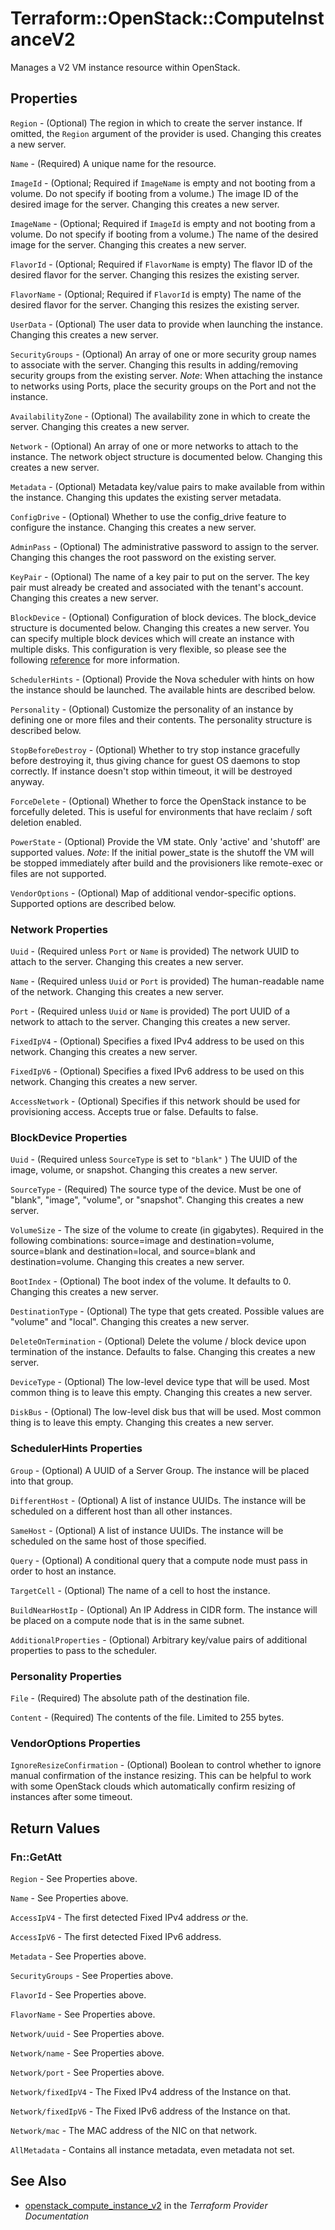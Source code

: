 # Terraform::OpenStack::ComputeInstanceV2

Manages a V2 VM instance resource within OpenStack.

## Properties

`Region` - (Optional) The region in which to create the server instance. If
omitted, the `Region` argument of the provider is used. Changing this
creates a new server.

`Name` - (Required) A unique name for the resource.

`ImageId` - (Optional; Required if `ImageName` is empty and not booting
from a volume. Do not specify if booting from a volume.) The image ID of
the desired image for the server. Changing this creates a new server.

`ImageName` - (Optional; Required if `ImageId` is empty and not booting
from a volume. Do not specify if booting from a volume.) The name of the
desired image for the server. Changing this creates a new server.

`FlavorId` - (Optional; Required if `FlavorName` is empty) The flavor ID of
the desired flavor for the server. Changing this resizes the existing server.

`FlavorName` - (Optional; Required if `FlavorId` is empty) The name of the
desired flavor for the server. Changing this resizes the existing server.

`UserData` - (Optional) The user data to provide when launching the instance.
Changing this creates a new server.

`SecurityGroups` - (Optional) An array of one or more security group names
to associate with the server. Changing this results in adding/removing
security groups from the existing server. *Note*: When attaching the
instance to networks using Ports, place the security groups on the Port
and not the instance.

`AvailabilityZone` - (Optional) The availability zone in which to create
the server. Changing this creates a new server.

`Network` - (Optional) An array of one or more networks to attach to the
instance. The network object structure is documented below. Changing this
creates a new server.

`Metadata` - (Optional) Metadata key/value pairs to make available from
within the instance. Changing this updates the existing server metadata.

`ConfigDrive` - (Optional) Whether to use the config_drive feature to
configure the instance. Changing this creates a new server.

`AdminPass` - (Optional) The administrative password to assign to the server.
Changing this changes the root password on the existing server.

`KeyPair` - (Optional) The name of a key pair to put on the server. The key
pair must already be created and associated with the tenant's account.
Changing this creates a new server.

`BlockDevice` - (Optional) Configuration of block devices. The block_device
structure is documented below. Changing this creates a new server.
You can specify multiple block devices which will create an instance with
multiple disks. This configuration is very flexible, so please see the
following [reference](https://docs.openstack.org/nova/latest/user/block-device-mapping.html)
for more information.

`SchedulerHints` - (Optional) Provide the Nova scheduler with hints on how
the instance should be launched. The available hints are described below.

`Personality` - (Optional) Customize the personality of an instance by
defining one or more files and their contents. The personality structure
is described below.

`StopBeforeDestroy` - (Optional) Whether to try stop instance gracefully
before destroying it, thus giving chance for guest OS daemons to stop correctly.
If instance doesn't stop within timeout, it will be destroyed anyway.

`ForceDelete` - (Optional) Whether to force the OpenStack instance to be
forcefully deleted. This is useful for environments that have reclaim / soft
deletion enabled.

`PowerState` - (Optional) Provide the VM state. Only 'active' and 'shutoff'
are supported values. *Note*: If the initial power_state is the shutoff
the VM will be stopped immediately after build and the provisioners like
remote-exec or files are not supported.

`VendorOptions` - (Optional) Map of additional vendor-specific options.
Supported options are described below.

### Network Properties

`Uuid` - (Required unless `Port`  or `Name` is provided) The network UUID to
attach to the server. Changing this creates a new server.

`Name` - (Required unless `Uuid` or `Port` is provided) The human-readable
name of the network. Changing this creates a new server.

`Port` - (Required unless `Uuid` or `Name` is provided) The port UUID of a
network to attach to the server. Changing this creates a new server.

`FixedIpV4` - (Optional) Specifies a fixed IPv4 address to be used on this
network. Changing this creates a new server.

`FixedIpV6` - (Optional) Specifies a fixed IPv6 address to be used on this
network. Changing this creates a new server.

`AccessNetwork` - (Optional) Specifies if this network should be used for
provisioning access. Accepts true or false. Defaults to false.

### BlockDevice Properties

`Uuid` - (Required unless `SourceType` is set to `"blank"` ) The UUID of
the image, volume, or snapshot. Changing this creates a new server.

`SourceType` - (Required) The source type of the device. Must be one of
"blank", "image", "volume", or "snapshot". Changing this creates a new
server.

`VolumeSize` - The size of the volume to create (in gigabytes). Required
in the following combinations: source=image and destination=volume,
source=blank and destination=local, and source=blank and destination=volume.
Changing this creates a new server.

`BootIndex` - (Optional) The boot index of the volume. It defaults to 0.
Changing this creates a new server.

`DestinationType` - (Optional) The type that gets created. Possible values
are "volume" and "local". Changing this creates a new server.

`DeleteOnTermination` - (Optional) Delete the volume / block device upon
termination of the instance. Defaults to false. Changing this creates a
new server.

`DeviceType` - (Optional) The low-level device type that will be used. Most
common thing is to leave this empty. Changing this creates a new server.

`DiskBus` - (Optional) The low-level disk bus that will be used. Most common
thing is to leave this empty. Changing this creates a new server.

### SchedulerHints Properties

`Group` - (Optional) A UUID of a Server Group. The instance will be placed
into that group.

`DifferentHost` - (Optional) A list of instance UUIDs. The instance will
be scheduled on a different host than all other instances.

`SameHost` - (Optional) A list of instance UUIDs. The instance will be
scheduled on the same host of those specified.

`Query` - (Optional) A conditional query that a compute node must pass in
order to host an instance.

`TargetCell` - (Optional) The name of a cell to host the instance.

`BuildNearHostIp` - (Optional) An IP Address in CIDR form. The instance
will be placed on a compute node that is in the same subnet.

`AdditionalProperties` - (Optional) Arbitrary key/value pairs of additional
properties to pass to the scheduler.

### Personality Properties

`File` - (Required) The absolute path of the destination file.

`Content` - (Required) The contents of the file. Limited to 255 bytes.

### VendorOptions Properties

`IgnoreResizeConfirmation` - (Optional) Boolean to control whether
to ignore manual confirmation of the instance resizing. This can be helpful
to work with some OpenStack clouds which automatically confirm resizing of
instances after some timeout.


## Return Values

### Fn::GetAtt

`Region` - See Properties above.

`Name` - See Properties above.

`AccessIpV4` - The first detected Fixed IPv4 address _or_ the.

`AccessIpV6` - The first detected Fixed IPv6 address.

`Metadata` - See Properties above.

`SecurityGroups` - See Properties above.

`FlavorId` - See Properties above.

`FlavorName` - See Properties above.

`Network/uuid` - See Properties above.

`Network/name` - See Properties above.

`Network/port` - See Properties above.

`Network/fixedIpV4` - The Fixed IPv4 address of the Instance on that.

`Network/fixedIpV6` - The Fixed IPv6 address of the Instance on that.

`Network/mac` - The MAC address of the NIC on that network.

`AllMetadata` - Contains all instance metadata, even metadata not set.

## See Also

* [openstack_compute_instance_v2](https://www.terraform.io/docs/providers/openstack/r/compute_instance_v2.html) in the _Terraform Provider Documentation_